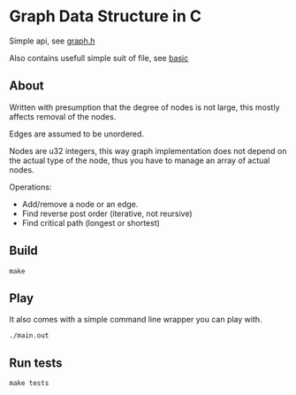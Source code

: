 # Graph Data Structure in C

Simple api, see [graph.h](./src/graph.h)

Also contains usefull simple suit of file, see [basic](./src/basic/)

## About

Written with presumption that the degree of nodes is not large, this mostly affects removal of the nodes.

Edges are assumed to be unordered.

Nodes are u32 integers, this way graph implementation does not depend on the actual type of the node, thus you have to manage an array of actual nodes.

Operations:

- Add/remove a node or an edge.
- Find reverse post order (iterative, not reursive)
- Find critical path (longest or shortest)

## Build

```shell
make
```

## Play

It also comes with a simple command line wrapper you can play with.

```shell
./main.out
```

## Run tests

```shell
make tests
```

